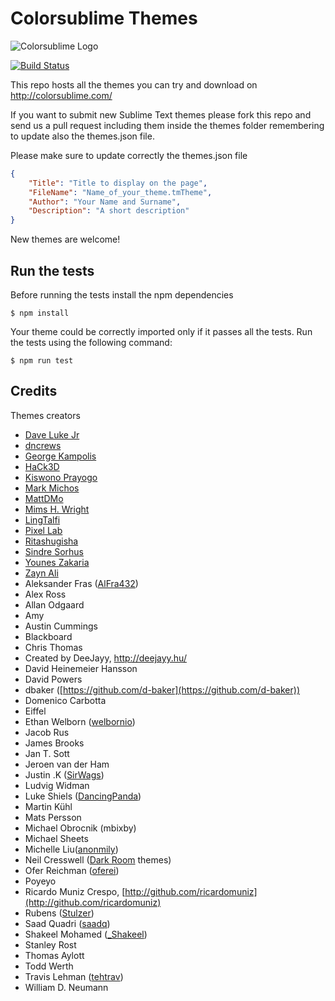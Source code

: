 Colorsublime Themes
===================
![Colorsublime Logo](http://colorsublime.com/img/ColorSublime_logo.png "Colorsublime")

[![Build Status](https://travis-ci.org/Colorsublime/Colorsublime-Themes.svg?branch=master)](https://travis-ci.org/Colorsublime/Colorsublime-Themes)

This repo hosts all the themes you can try and download on http://colorsublime.com/

If you want to submit new Sublime Text themes please fork this repo and send us a pull request including them inside the themes folder remembering to update also the themes.json file.

Please make sure to update correctly the themes.json file

```json
{
	"Title": "Title to display on the page",
	"FileName": "Name_of_your_theme.tmTheme",
	"Author": "Your Name and Surname",
	"Description": "A short description"
}
```

New themes are welcome!

## Run the tests

Before running the tests install the npm dependencies

```shell
$ npm install
```

Your theme could be correctly imported only if it passes all the tests.
Run the tests using the following command:

```shell
$ npm run test
```

## Credits

Themes creators
 - [Dave Luke Jr](http://davelukejr.com)
 - [dncrews](http://github.com/dncrews)
 - [George Kampolis](http://www.gkampolis.com)
 - [HaCk3D](https://github.com/HaCk3Dq)
 - [Kiswono Prayogo](http://github.com/kokizzu)
 - [Mark Michos](https://www.twitter.com/TheMarkWithK)
 - [MattDMo](https://github.com/MattDMo)
 - [Mims H. Wright](https://github.com/mimshwright)
 - [LingTalfi](https://github.com/lingtalfi)
 - [Pixel Lab](http://thinkpixellab.com/)
 - [Ritashugisha](https://github.com/ritashugisha)
 - [Sindre Sorhus](http://sindresorhus.com)
 - [Younes Zakaria](https://github.com/drcd)
 - [Zayn Ali](https://twitter.com/zaynali53)
 - Aleksander Fras ([AlFra432](http://twitter.com/AlFra432))
 - Alex Ross
 - Allan Odgaard
 - Amy
 - Austin Cummings
 - Blackboard
 - Chris Thomas
 - Created by DeeJayy, http://deejayy.hu/
 - David Heinemeier Hansson
 - David Powers
 - dbaker ([https://github.com/d-baker](https://github.com/d-baker))
 - Domenico Carbotta
 - Eiffel
 - Ethan Welborn ([welbornio](https://github.com/welbornio))
 - Jacob Rus
 - James Brooks
 - Jan T. Sott
 - Jeroen van der Ham
 - Justin .K ([SirWags](https://github.com/SirWags))
 - Ludvig Widman
 - Luke Shiels ([DancingPanda](https://github.com/shielsasaurus))
 - Martin Kühl
 - Mats Persson
 - Michael Obrocnik (mbixby)
 - Michael Sheets
 - Michelle Liu([anonmily](http://github.com/anonmily))
 - Neil Cresswell ([Dark Room](https://github.com/NeilCresswell/themes) themes)
 - Ofer Reichman ([oferei](http://oferei.com/))
 - Poyeyo
 - Ricardo Muniz Crespo, [http://github.com/ricardomuniz](http://github.com/ricardomuniz)
 - Rubens ([Stulzer](https://github.com/stulzer))
 - Saad Quadri ([saadq](https://github.com/saadq))
 - Shakeel Mohamed ([_Shakeel](http://twitter.com/_Shakeel))
 - Stanley Rost
 - Thomas Aylott
 - Todd Werth
 - Travis Lehman ([tehtrav](http://twitter.com/tehtrav))
 - William D. Neumann
